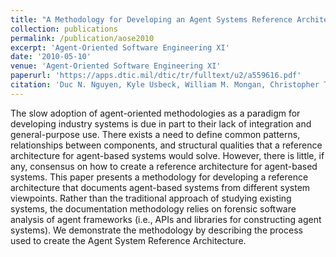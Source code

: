 ```yaml
---
title: "A Methodology for Developing an Agent Systems Reference Architecture"
collection: publications
permalink: /publication/aose2010
excerpt: 'Agent-Oriented Software Engineering XI'
date: '2010-05-10'
venue: 'Agent-Oriented Software Engineering XI'
paperurl: 'https://apps.dtic.mil/dtic/tr/fulltext/u2/a559616.pdf'
citation: 'Duc N. Nguyen, Kyle Usbeck, William M. Mongan, Christopher T. Cannon, Robert N. Lass, Jeff Salvage, William C. Regli, Israel Mayk, Todd Urness. A Methodology for Developing an Agent Systems Reference Architecture. Agent-Oriented Software Engineering XI, pp. 177-188. Danny Weyns, Marie-Pierre Gleizes, eds, Springer Berlin Heidelberg: 2011.'
---
```


The slow adoption of agent-oriented methodologies as a paradigm for developing industry systems is due in part to their lack of integration and general-purpose use. There exists a need to define common patterns, relationships between components, and structural qualities that a reference architecture for agent-based systems would solve. However, there is little, if any, consensus on how to create a reference architecture for agent-based systems. This paper presents a methodology for developing a reference architecture that documents agent-based systems from different system viewpoints. Rather than the traditional approach of studying existing systems, the documentation methodology relies on forensic software analysis of agent frameworks (i.e., APIs and libraries for constructing agent systems). We demonstrate the methodology by describing the process used to create the Agent System Reference Architecture.